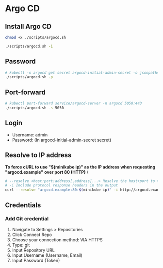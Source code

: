 # Argo CD


## Install Argo CD
``` bash
chmod +x ./scripts/argocd.sh

./scripts/argocd.sh -i
```

## Password
``` bash
# kubectl -n argocd get secret argocd-initial-admin-secret -o jsonpath="{.data.password}" | base64 -d
./scripts/argocd.sh -p
```

## Port-forward
``` bash
# kubectl port-forward service/argocd-server -n argocd 5050:443
./scripts/argocd.sh -s 5050
```

## Login
- Username: admin
- Password: (In argocd-initial-admin-secret secret)

## Resolve to IP address
**To force cURL to use "$(minikube ip)" as the IP address when requesting "argocd.example" over port 80 (HTTP)** \
``` bash
# --resolve <host:port:address[,address]...> Resolve the host+port to this address
# -i Include protocol response headers in the output
curl --resolve "argocd.example:80:$(minikube ip)" -i http://argocd.example
```

## Credentials
### Add Git credential
1. Navigate to Settings > Repositories
2. Click Connect Repo
3. Choose your connection method: VIA HTTPS
4. Type: git
5. Input Repository URL
6. Input Username (Username, Email)
7. Input Password (Token)
